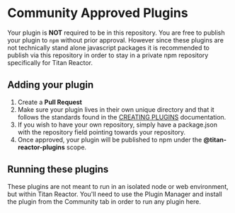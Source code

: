 # Community Approved Plugins

Your plugin is **NOT** required to be in this repository. You are free to publish your plugin to `npm` without prior approval. However since these plugins are not technically stand alone javascript packages it is recommended to publish via this repository in order to stay in a private npm repository specifically for Titan Reactor.

## Adding your plugin

1) Create a **Pull Request**
2) Make sure your plugin lives in their own unique directory and that it follows the standards found in the [CREATING PLUGINS](https://github.com/imbateam-gg/titan-reactor/blob/dev/CREATING_PLUGINS.md) documentation.
3) If you wish to have your own repository, simply have a package.json with the repository field pointing towards your repository.
4) Once approved, your plugin will be published to npm under the **@titan-reactor-plugins** scope.

## Running these plugins

These plugins are not meant to run in an isolated node or web environment, but within Titan Reactor. You'll need to use the Plugin Manager and install the plugin from the Community tab in order to run any plugin here.
